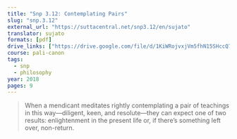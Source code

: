 ```yaml
---
title: "Snp 3.12: Contemplating Pairs"
slug: "snp.3.12"
external_url: "https://suttacentral.net/snp3.12/en/sujato"
translator: sujato
formats: [pdf]
drive_links: ["https://drive.google.com/file/d/1KiWRojvxjVm5fhN15SHccQ7HslSxHm0U/view?usp=drivesdk"]
course: pali-canon
tags:
  - snp
  - philosophy
year: 2018
pages: 9
---
```


> When a mendicant meditates rightly contemplating a pair of teachings in this way—diligent, keen, and resolute—they can expect one of two results: enlightenment in the present life or, if there’s something left over, non-return.

